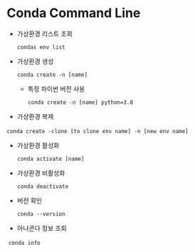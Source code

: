 # Conda Command Line

- 가상환경 리스트 조회

    `condas env list`

- 가상환경 생성

    `conda create -n [name]`

    - 특정 파이썬 버전 사용

        `conda create -n [name] python=3.8`

- 가상환경 복제

​	`conda create -clone [to clone env name] -n [new env name]`

- 가상환경 활성화

    `conda activate [name]`

- 가상환경 비활성화

    `conda deactivate`

- 버전 확인

    `conda --version`

- 아나콘다 정보 조회

​		`conda info`

